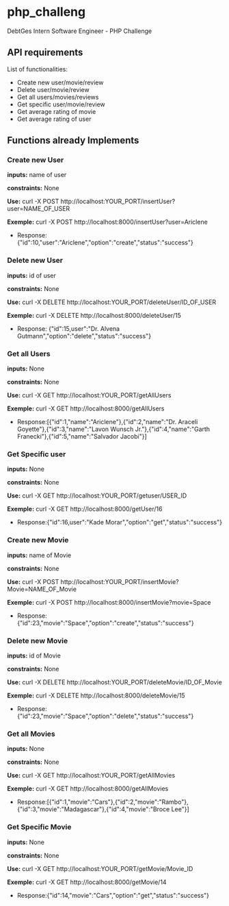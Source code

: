 # php_challeng
DebtGes Intern Software Engineer - PHP Challenge

## API requirements
List of functionalities:

   * Create new user/movie/review
   * Delete user/movie/review
   * Get all users/movies/reviews
   * Get specific user/movie/review
   * Get average rating of movie
   * Get average rating of user

## Functions already Implements

### Create new User

**inputs:** name of user

**constraints:** None

**Use:** curl -X POST http://localhost:YOUR_PORT/insertUser?user=NAME_OF_USER

**Exemple:** curl -X POST http://localhost:8000/insertUser?user=Ariclene
   * Response: {"id":10,"user":"Ariclene","option":"create","status":"success"}


### Delete new User

**inputs:** id of user

**constraints:** None

**Use:** curl -X DELETE http://localhost:YOUR_PORT/deleteUser/ID_OF_USER

**Exemple:** curl -X DELETE http://localhost:8000/deleteUser/15
   * Response: {"id":15,user":"Dr. Alvena Gutmann","option":"delete","status":"success"}


### Get all Users

**inputs:** None

**constraints:** None

**Use:** curl -X GET http://localhost:YOUR_PORT/getAllUsers

**Exemple:** curl -X GET http://localhost:8000/getAllUsers
   * Response:[{"id":1,"name":"Ariclene"},{"id":2,"name":"Dr. Araceli Goyette"},{"id":3,"name":"Lavon Wunsch Jr."},{"id":4,"name":"Garth Franecki"},{"id":5,"name":"Salvador Jacobi"}]

   ### Get Specific user

**inputs:** None

**constraints:** None

**Use:** curl -X GET http://localhost:YOUR_PORT/getuser/USER_ID

**Exemple:** curl -X GET http://localhost:8000/getUser/16
   * Response:{"id":16,user":"Kade Morar","option":"get","status":"success"}


   ### Create new Movie

**inputs:** name of Movie

**constraints:** None

**Use:** curl -X POST http://localhost:YOUR_PORT/insertMovie?Movie=NAME_OF_Movie

**Exemple:** curl -X POST http://localhost:8000/insertMovie?movie=Space
   * Response: {"id":23,"movie":"Space","option":"create","status":"success"}


### Delete new Movie

**inputs:** id of Movie

**constraints:** None

**Use:** curl -X DELETE http://localhost:YOUR_PORT/deleteMovie/ID_OF_Movie

**Exemple:** curl -X DELETE http://localhost:8000/deleteMovie/15
   * Response: {"id":23,"movie":"Space","option":"delete","status":"success"}


### Get all Movies

**inputs:** None

**constraints:** None

**Use:** curl -X GET http://localhost:YOUR_PORT/getAllMovies

**Exemple:** curl -X GET http://localhost:8000/getAllMovies
   * Response:[{"id":1,"movie":"Cars"},{"id":2,"movie":"Rambo"},{"id":3,"movie":"Madagascar"},{"id":4,"movie":"Broce Lee"}]

   ### Get Specific Movie

**inputs:** None

**constraints:** None

**Use:** curl -X GET http://localhost:YOUR_PORT/getMovie/Movie_ID

**Exemple:** curl -X GET http://localhost:8000/getMovie/14
   * Response:{"id":14,"movie":"Cars","option":"get","status":"success"}
